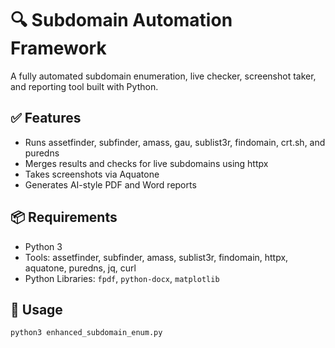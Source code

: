 # 🔍 Subdomain Automation Framework

A fully automated subdomain enumeration, live checker, screenshot taker, and reporting tool built with Python.

## ✅ Features
- Runs assetfinder, subfinder, amass, gau, sublist3r, findomain, crt.sh, and puredns
- Merges results and checks for live subdomains using httpx
- Takes screenshots via Aquatone
- Generates AI-style PDF and Word reports

## 📦 Requirements
- Python 3
- Tools: assetfinder, subfinder, amass, sublist3r, findomain, httpx, aquatone, puredns, jq, curl
- Python Libraries: `fpdf`, `python-docx`, `matplotlib`

## 🚀 Usage

```bash
python3 enhanced_subdomain_enum.py
